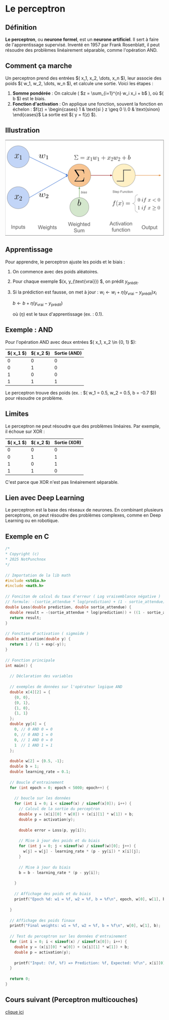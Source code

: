 # Le perceptron

## Définition
**Le perceptron**, ou **neurone formel**, est un **neurone artificiel**. Il sert à faire de l'apprentissage supervisé. Inventé en 1957 par Frank Rosenblatt, il peut résoudre des problèmes linéairement séparable, comme l'opération AND.

## Comment ça marche
Un perceptron prend des entrées $( x_1, x_2, \dots, x_n $), leur associe des poids $( w_1, w_2, \dots, w_n $), et calcule une sortie. Voici les étapes :
1. **Somme pondérée** : On calcule ( $z = \sum_{i=1}^{n} w_i x_i + b$ ), où $( b $) est le biais.
2. **Fonction d'activation** : On applique une fonction, souvent la fonction en échelon :
   $f(z) = \begin{cases} 
   1 & \text{si } z \geq 0 \\
   0 & \text{sinon}
   \end{cases}$
   La sortie est $( y = f(z) $).

## Illustration
![Schéma du perceptron](./perceptron.png)

## Apprentissage
Pour apprendre, le perceptron ajuste les poids et le biais :
1. On commence avec des poids aléatoires.
2. Pour chaque exemple $(x, y_{\text{vrai}}) $, on prédit $y_{\text{prédit}}$.
3. Si la prédiction est fausse, on met à jour :
   $w_i \gets w_i + \eta (y_{\text{vrai}} - y_{\text{prédit}}) x_i$

   $b \gets b + \eta (y_{\text{vrai}} - y_{\text{prédit}})$

   où $(\eta$) est le taux d'apprentissage (ex. : 0.1).


## Exemple : AND
Pour l'opération AND avec deux entrées $( x_1, x_2 \in \{0, 1\} $):

| $( x_1 $) | $( x_2 $) | Sortie (AND) |
|-----------|-----------|--------------|
| 0         | 0         | 0            |
| 0         | 1         | 0            |
| 1         | 0         | 0            |
| 1         | 1         | 1            |

Le perceptron trouve des poids (ex. : $( w_1 = 0.5, w_2 = 0.5, b = -0.7 $)) pour résoudre ce problème.

## Limites
Le perceptron ne peut résoudre que des problèmes linéaires. Par exemple, il échoue sur XOR :

| $( x_1 $) | $( x_2 $) | Sortie (XOR) |
|-----------|-----------|--------------|
| 0         | 0         | 0            |
| 0         | 1         | 1            |
| 1         | 0         | 1            |
| 1         | 1         | 0            |

C'est parce que XOR n'est pas linéairement séparable.

## Lien avec Deep Learning
Le perceptron est la base des réseaux de neurones. En combinant plusieurs perceptrons, on peut résoudre des problèmes complexes, comme en Deep Learning ou en robotique.

## Exemple en C
```C
/*
* Copyright (c)
* 2025 NotPunchnox
*/

// Importation de la lib math
#include <stdio.h>
#include <math.h>

// Fonciton de calcul du taux d'erreur ( Log vraisemblance négative )
// formule: -(sortie_attendue * log(prediction) + (1 - sortie_attendue) * log(1 - prediction))
double Loss(double prediction, double sortie_attendue) {
  double result = -(sortie_attendue * log(prediction)) + ((1 - sortie_attendue) * log(1 - prediction));
  return result;
}

// Fonction d'activation ( sigmoïde )
double activation(double y) {
  return 1 / (1 + exp(-y));
}

// Fonction principale
int main() {
  
  // Déclaration des variables

  // exemples de données sur l'opérateur logique AND
  double x[4][2] = {
    {0, 0},
    {0, 1},
    {1, 0},
    {1, 1}
  };
  double yy[4] = {
    0, // 0 AND 0 = 0
    0, // 0 AND 1 = 0
    0, // 1 AND 0 = 0
    1  // 1 AND 1 = 1
  };

  double w[2] = {0.5, -1};
  double b = 1;
  double learning_rate = 0.1;

  // Boucle d'entrainement
  for (int epoch = 0; epoch < 5000; epoch++) {

    // boucle sur les données
    for (int i = 0; i < sizeof(x) / sizeof(x[0]); i++) {
      // Calcul de la sortie du perceptron
      double y = (x[i][0] * w[0]) + (x[i][1] * w[1]) + b;
      double p = activation(y);

      double error = Loss(p, yy[i]);
      
      // Mise à jour des poids et du biais
      for (int j = 0; j < sizeof(w) / sizeof(w)[0]; j++) {
        w[j] = w[j] - learning_rate * (p - yy[i]) * x[i][j];
      }
      
      // Mise à jour du biais
      b = b - learning_rate * (p - yy[i]);

    }

    // Affichage des poids et du biais
    printf("Epoch %d: w1 = %f, w2 = %f, b = %f\n", epoch, w[0], w[1], b);

  }

  // Affichage des poids finaux
  printf("Final weights: w1 = %f, w2 = %f, b = %f\n", w[0], w[1], b);

  // Test du perceptron sur les données d'entrainement
  for (int i = 0; i < sizeof(x) / sizeof(x[0]); i++) {
    double y = (x[i][0] * w[0]) + (x[i][1] * w[1]) + b;
    double p = activation(y);

    printf("Input: (%f, %f) => Prediction: %f, Expected: %f\n", x[i][0], x[i][1], p, yy[i]);
  }

  return 0;
}
```

## Cours suivant (Perceptron multicouches)
[clique ici](./perceptron-multicouches.md)